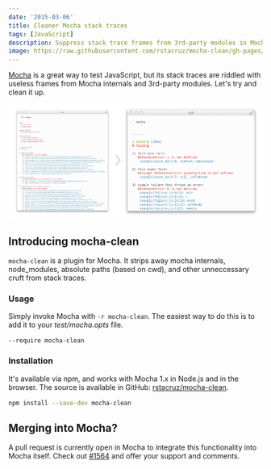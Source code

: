 ```yaml
---
date: '2015-03-06'
title: Cleaner Mocha stack traces
tags: [JavaScript]
description: Suppress stack trace frames from 3rd-party modules in Mocha.js.
image: https://raw.githubusercontent.com/rstacruz/mocha-clean/gh-pages/comparison.png
---
```


[Mocha] is a great way to test JavaScript, but its stack traces are riddled
with useless frames from Mocha internals and 3rd-party modules. Let's try and
clean it up.

![Comparison screenshot](./mocha-clean/comparison.png)

<!-- {.-wider} -->

## Introducing mocha-clean

`mocha-clean` is a plugin for Mocha. It strips away mocha internals,
node_modules, absolute paths (based on cwd), and other unneccessary cruft
from stack traces.

### Usage

<!-- {.-literate-style} -->

Simply invoke Mocha with `-r mocha-clean`. The easiest way to do this is to add it to your _test/mocha.opts_ file.

```
--require mocha-clean
```

### Installation

<!-- {.-literate-style} -->

It's available via npm, and works with Mocha 1.x in Node.js and in the browser. The source is available in GitHub: [rstacruz/mocha-clean][src].

```bash
npm install --save-dev mocha-clean
```

## Merging into Mocha?

A pull request is currently open in Mocha to integrate this functionality into Mocha itself. Check out [#1564](https://github.com/mochajs/mocha/pull/1564) and offer your support and comments.

[src]: https://github.com/rstacruz/mocha-clean
[mocha]: http://visionmedia.github.io/mocha

